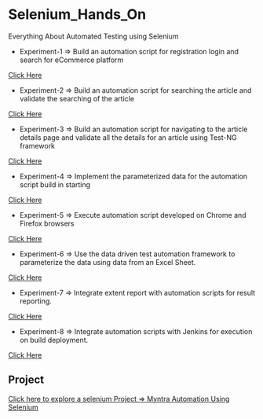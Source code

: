 # Selenium_Hands_On
Everything About Automated Testing using Selenium


* Experiment-1 => Build an automation script for registration login and search for eCommerce platform

[Click Here](https://github.com/kushagra67414/Selenium_Hands_On/tree/main/Login%20Page%20Script)

* Experiment-2 => Build an automation script for searching the article and validate the searching of the article

[Click Here](https://github.com/kushagra67414/Selenium_Hands_On/tree/main/Search%20%26%20Validate%20Article)

* Experiment-3 => Build an automation script for navigating to the article details page and validate all the details for an article using Test-NG framework

[Click Here](https://github.com/kushagra67414/Selenium_Hands_On/tree/main/TestNG%20Framework%20Validation)

* Experiment-4 => Implement the parameterized data for the automation script build in starting

[Click Here](https://github.com/kushagra67414/Selenium_Hands_On/tree/main/parameterized%20data%20for%20the%20automation)

* Experiment-5 => Execute automation script developed on Chrome and Firefox browsers

[Click Here](https://github.com/kushagra67414/Selenium_Hands_On/tree/main/Automated%20Script%20for%20diff%20Browser)

* Experiment-6 => Use the data driven test automation framework to parameterize the data using data from an Excel Sheet.

[Click Here](https://github.com/kushagra67414/Selenium_Hands_On/tree/main/Parameterize%20Data%20Using%20Excel%20Sheet)

* Experiment-7 => Integrate extent report with automation scripts for result reporting.

[Click Here](https://github.com/kushagra67414/Selenium_Hands_On/tree/main/Extent%20Report%20Generation)

* Experiment-8 => Integrate automation scripts with Jenkins for execution on build deployment.

[Click Here](https://github.com/kushagra67414/Selenium_Hands_On/tree/main/Generating%20Report%20using%20Jenkins)



## Project
[Click here to explore a selenium Project => Myntra Automation Using Selenium](https://github.com/kushagra67414/Myntra_Automation_Using_Selenium)

